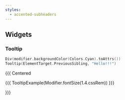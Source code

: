 ```yaml
---
styles:
  - accented-subheaders
---
```


## Widgets

### Tooltip

```kotlin 2
Div(modifier.backgroundColor(Colors.Cyan).toAttrs())
Tooltip(ElementTarget.PreviousSibling, "Hello!!!")
```

{{{ Centered

{{{ TooltipExample(Modifier.fontSize(1.4.cssRem)) }}}

}}}
